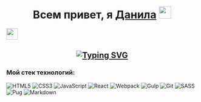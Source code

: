 <h1 align="center">
  Всем привет, я <a href="https://github.com/Shnd3r" target="_blank">Данила</a> 
  <img src="https://github.com/blackcater/blackcater/raw/main/images/Hi.gif" height="32"/>
</h1>

<img src="https://media0.giphy.com/media/v1.Y2lkPTc5MGI3NjExeHAzaWIwNzU3ZmdnNWQxMmV6NjkwMmNlZHp6cXIxeWhhZWNsaTAweiZlcD12MV9pbnRlcm5hbF9naWZfYnlfaWQmY3Q9Zw/3o7aCTfyhYawdOXcFW/giphy.gif" width="30">

<h2 align="center">
  <a href="https://git.io/typing-svg">
    <img src="https://readme-typing-svg.demolab.com?font=Fira+Code&size=25&pause=1000&center=true&vCenter=true&width=500&lines=Начинающий+Frontend-разработчик" alt="Typing SVG" />
  </a>
</h1>

### Мой стек технологий:
![HTML5](https://img.shields.io/badge/html5-%23E34F26.svg?style=for-the-badge&logo=html5&logoColor=white)
![CSS3](https://img.shields.io/badge/css3-%231572B6.svg?style=for-the-badge&logo=css3&logoColor=white)
![JavaScript](https://img.shields.io/badge/javascript-%23323330.svg?style=for-the-badge&logo=javascript&logoColor=%23F7DF1E)
![React](https://img.shields.io/badge/react-%2320232a.svg?style=for-the-badge&logo=react&logoColor=%2361DAFB)
![Webpack](https://img.shields.io/badge/webpack-%238DD6F9.svg?style=for-the-badge&logo=webpack&logoColor=black)
![Gulp](https://img.shields.io/badge/GULP-%23CF4647.svg?style=for-the-badge&logo=gulp&logoColor=white)
![Git](https://img.shields.io/badge/git-%23F05033.svg?style=for-the-badge&logo=git&logoColor=white)
![SASS](https://img.shields.io/badge/SASS-hotpink.svg?style=for-the-badge&logo=SASS&logoColor=white)
![Pug](https://img.shields.io/badge/Pug-FFF?style=for-the-badge&logo=pug&logoColor=A86454)
![Markdown](https://img.shields.io/badge/markdown-%23000000.svg?style=for-the-badge&logo=markdown&logoColor=white)

